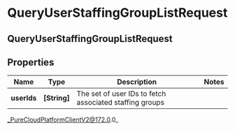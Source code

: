 # QueryUserStaffingGroupListRequest

## QueryUserStaffingGroupListRequest

## Properties

|Name | Type | Description | Notes|
|------------ | ------------- | ------------- | -------------|
| **userIds** | **[String]** | The set of user IDs to fetch associated staffing groups | |



_PureCloudPlatformClientV2@172.0.0_
